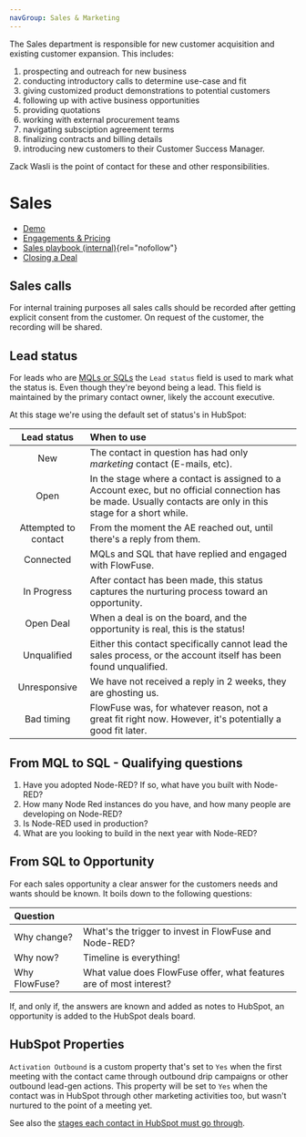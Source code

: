 ```yaml
---
navGroup: Sales & Marketing
---
```


The Sales department is responsible for new customer acquisition and existing customer expansion. This includes:
1. prospecting and outreach for new business
1. conducting introductory calls to determine use-case and fit
1. giving customized product demonstrations to potential customers
1. following up with active business opportunities
1. providing quotations
1. working with external procurement teams
1. navigating subsciption agreement terms
1. finalizing contracts and billing details
1. introducing new customers to their Customer Success Manager. 

Zack Wasli is the point of contact for these and other responsibilities. 

# Sales

 - [Demo](./demo.md)
 - [Engagements & Pricing](./pricing.md)
 - [Sales playbook (internal)](https://docs.google.com/document/d/1Jrt5sNg46wngQ5UAii8sbN94PTlIAscOWrFcOhSVNPE/edit){rel="nofollow"}
 - [Closing a Deal](/handbook/sales/closing-a-deal/)

## Sales calls

For internal training purposes all sales calls should be recorded after getting explicit consent
from the customer. On request of the customer, the recording will be shared.

## Lead status

For leads who are [MQLs or SQLs](/handbook/marketing/hubspot.md) the `Lead status`
field is used to mark what the status is. Even though they're beyond being a lead.
This field is maintained by the primary contact owner, likely the account executive.

At this stage we're using the default set of status's in HubSpot:

| Lead status | When to use |
| :---------: | :---------- |
| New | The contact in question has had only _marketing_ contact (E-mails, etc). |
| Open | In the stage where a contact is assigned to a Account exec, but no official connection has be made. Usually contacts are only in this stage for a short while.|
| Attempted to contact | From the moment the AE reached out, until there's a reply from them. |
| Connected | MQLs and SQL that have replied and engaged with FlowFuse. |
| In Progress | After contact has been made, this status captures the nurturing process toward an opportunity. |
| Open Deal | When a deal is on the board, and the opportunity is real, this is the status! |
| Unqualified | Either this contact specifically cannot lead the sales process, or the account itself has been found unqualified. |
| Unresponsive | We have not received a reply in 2 weeks, they are ghosting us. |
| Bad timing | FlowFuse was, for whatever reason, not a great fit right now. However, it's potentially a good fit later. |

## From MQL to SQL - Qualifying questions

1. Have you adopted Node-RED? If so, what have you built with Node-RED?
1. How many Node Red instances do you have, and how many people are developing on Node-RED?
1. Is Node-RED used in production?	
1. What are you looking to build in the next year with Node-RED?

## From SQL to Opportunity

For each sales opportunity a clear answer for the customers needs and wants should be known. It boils down to the following questions:

| Question | |
| :------- | :------ |
| Why change? | What's the trigger to invest in FlowFuse and Node-RED? |
| Why now? | Timeline is everything! |
| Why FlowFuse? | What value does FlowFuse offer, what features are of most interest? |

If, and only if, the answers are known and added as notes to HubSpot, an
opportunity is added to the HubSpot deals board.

## HubSpot Properties

`Activation Outbound` is a custom property that's set to `Yes` when the first meeting with the contact came through outbound
drip campaigns or other outbound lead-gen actions. This property will be set to `Yes` when the contact was in HubSpot
through other marketing activities too, but wasn't nurtured to the point of a meeting yet.

See also the [stages each contact in HubSpot must go through](/handbook/marketing/hubspot.md#lifecycle-stage).
